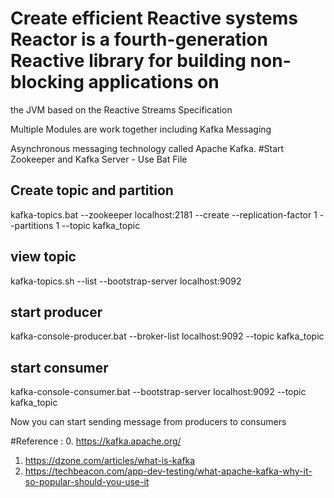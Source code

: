 # Create efficient Reactive systems Reactor is a fourth-generation Reactive library for building non-blocking applications on
the JVM based on the Reactive Streams Specification

Multiple Modules are work together including Kafka Messaging

Asynchronous messaging technology called Apache Kafka.
#Start Zookeeper and Kafka Server - Use Bat File
## Create topic and partition
kafka-topics.bat  --zookeeper localhost:2181 --create --replication-factor 1 --partitions 1 --topic kafka_topic

## view topic
kafka-topics.sh --list --bootstrap-server localhost:9092

## start producer
kafka-console-producer.bat --broker-list localhost:9092 --topic kafka_topic

## start consumer
kafka-console-consumer.bat --bootstrap-server localhost:9092 --topic kafka_topic

Now you can start sending message from producers to consumers

#Reference :
0. https://kafka.apache.org/
1. https://dzone.com/articles/what-is-kafka
3. https://techbeacon.com/app-dev-testing/what-apache-kafka-why-it-so-popular-should-you-use-it